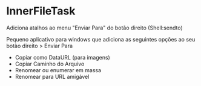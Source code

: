 # InnerFileTask
Adiciona atalhos ao menu "Enviar Para" do botão direito (Shell:sendto)

Pequeno aplicativo para windows que adiciona as seguintes opções ao seu botào direito > Enviar Para

 - Copiar como DataURL (para imagens)
 - Copiar Caminho do Arquivo
 - Renomear ou enumerar em massa
 - Renomear para URL amigável
